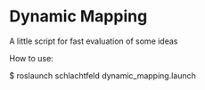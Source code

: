 # Dynamic Mapping

A little script for fast evaluation of some ideas

How to use:

$ roslaunch schlachtfeld dynamic_mapping.launch
